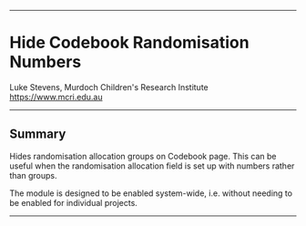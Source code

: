 ********************************************************************************
# Hide Codebook Randomisation Numbers

Luke Stevens, Murdoch Children's Research Institute https://www.mcri.edu.au

********************************************************************************
## Summary

Hides randomisation allocation groups on Codebook page. This can be useful when the randomisation allocation field is set up with numbers rather than groups.

The module is designed to be enabled system-wide, i.e. without needing to be enabled for individual projects.

********************************************************************************